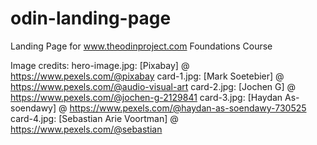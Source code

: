 # odin-landing-page

Landing Page for www.theodinproject.com Foundations Course

Image credits:
hero-image.jpg: [Pixabay] @  https://www.pexels.com/@pixabay
card-1.jpg: [Mark Soetebier] @  https://www.pexels.com/@audio-visual-art
card-2.jpg: [Jochen G] @ https://www.pexels.com/@jochen-g-2129841
card-3.jpg: [Haydan As-soendawy] @ https://www.pexels.com/@haydan-as-soendawy-730525
card-4.jpg: [Sebastian Arie Voortman] @ https://www.pexels.com/@sebastian
